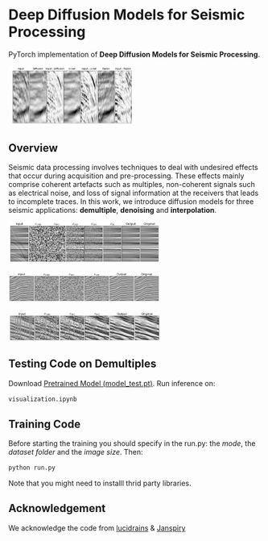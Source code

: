# Deep Diffusion Models for Seismic Processing

PyTorch implementation of **Deep Diffusion Models for Seismic Processing**.

<p align="left"><img width="50%" src="images/demultiple_img.PNG" /></p>

## Overview
Seismic data processing involves techniques to deal with undesired effects that occur during acquisition and pre-processing. These effects mainly comprise coherent artefacts such as multiples, non-coherent signals such as electrical noise, and loss of signal information at the receivers that leads to incomplete traces. In this work, we introduce diffusion models for three seismic applications: <b>demultiple</b>, <b>denoising</b> and <b>interpolation</b>.

<p align="left"><img width="60%" src="images/demultiple_img2.PNG" /></p>
<p align="left"><img width="60%" src="images/denoising_img.PNG" /></p>
<p align="left"><img width="60%" src="images/inter_img.PNG" /></p>


## Testing Code on Demultiples
Download [Pretrained Model (model_test.pt)](https://osf.io/n2bs9/?view_only=77d7313d3f2d44e18dc0ee4005c3bfa4). Run inference on:
```bash
visualization.ipynb
```

## Training Code
Before starting the training you should specify in the run.py: the <i>mode</i>, the <i>dataset folder</i> and the <i>image size</i>. Then:
```bash
python run.py
```

Note that you might need to installl thrid party libraries.

## Acknowledgement
We acknowledge the code from [lucidrains](https://github.com/lucidrains/denoising-diffusion-pytorch) & [Janspiry](https://github.com/Janspiry/Image-Super-Resolution-via-Iterative-Refinement)
